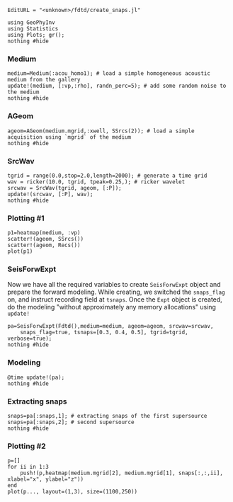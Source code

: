 ```@meta
EditURL = "<unknown>/fdtd/create_snaps.jl"
```

```@example create_snaps
using GeoPhyInv
using Statistics
using Plots; gr();
nothing #hide
```

### Medium

```@example create_snaps
medium=Medium(:acou_homo1); # load a simple homogeneous acoustic medium from the gallery
update!(medium, [:vp,:rho], randn_perc=5); # add some random noise to the medium
nothing #hide
```

### AGeom

```@example create_snaps
ageom=AGeom(medium.mgrid,:xwell, SSrcs(2)); # load a simple acquisition using `mgrid` of the medium
nothing #hide
```

### SrcWav

```@example create_snaps
tgrid = range(0.0,stop=2.0,length=2000); # generate a time grid
wav = ricker(10.0, tgrid, tpeak=0.25,); # ricker wavelet
srcwav = SrcWav(tgrid, ageom, [:P]);
update!(srcwav, [:P], wav);
nothing #hide
```

### Plotting #1

```@example create_snaps
p1=heatmap(medium, :vp)
scatter!(ageom, SSrcs())
scatter!(ageom, Recs())
plot(p1)
```

### SeisForwExpt
Now we have all the required variables to create `SeisForwExpt` object and
prepare the forward modeling.
While creating, we switched the `snaps_flag` on, and instruct recording field at
`tsnaps`.
Once the `Expt` object is created, do the modeling "without approximately any
memory allocations" using `update!`

```@example create_snaps
pa=SeisForwExpt(Fdtd(),medium=medium, ageom=ageom, srcwav=srcwav,
	snaps_flag=true, tsnaps=[0.3, 0.4, 0.5], tgrid=tgrid, verbose=true);
nothing #hide
```

### Modeling

```@example create_snaps
@time update!(pa);
nothing #hide
```

### Extracting snaps

```@example create_snaps
snaps=pa[:snaps,1]; # extracting snaps of the first supersource
snaps=pa[:snaps,2]; # second supersource
nothing #hide
```

### Plotting #2

```@example create_snaps
p=[]
for ii in 1:3
	push!(p,heatmap(medium.mgrid[2], medium.mgrid[1], snaps[:,:,ii], xlabel="x", ylabel="z"))
end
plot(p..., layout=(1,3), size=(1100,250))
```

